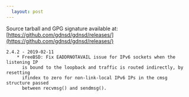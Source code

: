 ```yaml
---
  layout: post
---
```


Source tarball and GPG signature available at:
[https://github.com/gdnsd/gdnsd/releases/](https://github.com/gdnsd/gdnsd/releases/)

    2.4.2 - 2019-02-11
        * FreeBSD: Fix EADDRNOTAVAIL issue for IPv6 sockets when the listening IP
          is bound to the loopback and traffic is routed indirectly, by resetting
          ifindex to zero for non-link-local IPv6 IPs in the cmsg structure passed
          between recvmsg() and sendmsg().
